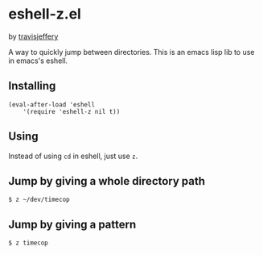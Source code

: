 # eshell-z.el

by [travisjeffery](http://twitter.com/travisjeffery)

A way to quickly jump between directories. This is an emacs lisp lib to use in emacs's eshell.

## Installing

``` elisp
(eval-after-load 'eshell
    '(require 'eshell-z nil t))
```

## Using

Instead of using `cd` in eshell, just use `z`.

## Jump by giving a whole directory path

`$ z ~/dev/timecop`

## Jump by giving a pattern

`$ z timecop`
